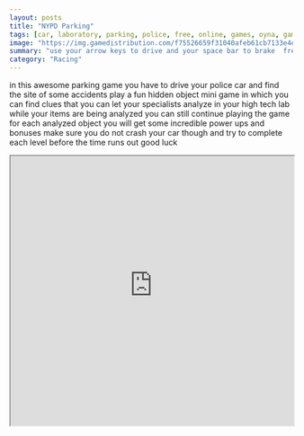 ```yaml
---
layout: posts
title: "NYPD Parking"
tags: [car, laboratory, parking, police, free, online, games, oyna, game, free, games, play, play, games]
image: "https://img.gamedistribution.com/f75526659f31040afeb61cb7133e4e6d.jpg"
summary: "use your arrow keys to drive and your space bar to brake  free online games oyna game free games play play games"
category: "Racing"
---
```


in this awesome parking game you have to drive your police car and find the site of some accidents play a fun hidden object mini game in which you can find clues that you can let your specialists analyze in your high tech lab while your items are being analyzed you can still continue playing the game for each analyzed object you will get some incredible power ups and bonuses make sure you do not crash your car though and try to complete each level before the time runs out good luck

<iframe width="100%" height="480px;" src="https://flash.gamedistribution.com?game=f75526659f31040afeb61cb7133e4e6d"></iframe>